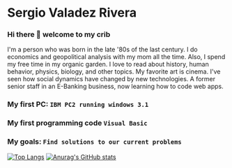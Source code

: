 # Sergio Valadez Rivera

### Hi there 👋 welcome to my crib

I'm a person who was born in the late '80s of the last century. I do economics and geopolitical analysis with my mom all the time. Also, I spend my free time in my organic garden. I love to read about history, human behavior, physics, biology, and other topics. My favorite art is cinema. I've seen how social dynamics have changed by new technologies. A former senior staff in an E-Banking business, now learning how to code web apps.

### My first PC: `IBM PC2 running windows 3.1`
### My first programming code `Visual Basic`
### My goals: `Find solutions to our current problems`
[![Top Langs](https://github-readme-stats.vercel.app/api/top-langs/?username=sergiogval)](https://github.com/anuraghazra/github-readme-stats)
[![Anurag's GitHub stats](https://github-readme-stats.vercel.app/api?username=sergiogval)](https://github.com/anuraghazra/github-readme-stats)
